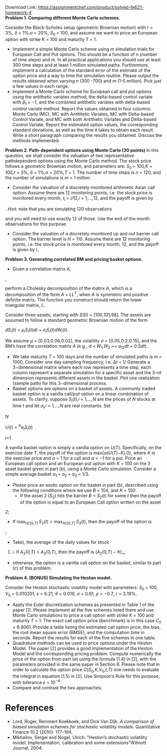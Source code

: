 Download Link: https://assignmentchef.com/product/solved-fe621-homework-4
<br>
<strong>Problem 1. Comparing different Monte Carlo schemes.</strong>

Consider the Black-Scholes setup (geometric Brownian motion) with <em>r </em>= 3%<em>, δ </em>= 1%<em>,σ </em>= 20%<em>, S</em><sub>0 </sub>= 100, and assume we want to price an European option with strike <em>K </em>= 100 and maturity <em>T </em>= 1.

<ul>

 <li>Implement a simple Monte Carlo scheme using <em>m </em>simulation trials for European Call and Put options. This should be a function of <em>n </em>(number of time steps) and <em>m</em>. In all practical applications you should use at least 300 time steps and at least 1 million simulated paths. Furthermore, implement a calculation of the standard error of the estimate of the option price and a way to time the simulation routine. Please output the results obtained when varying <em>n </em>(300 -700) and <em>m </em>(1-5 million). Pick just a few values in each range.</li>

 <li>Implement a Monte Carlo scheme for European call and put options using the antithetic variates method, the delta–based control variate with <em>β</em><sub>1 </sub>= −1, and the combined antithetic variates with delta-based control variate method. Report the values obtained in four columns: Monte Carlo (MC), MC with Antithetic Variates, MC with Delta-based Control Variate, and MC with both Antithetic Variates and Delta-based Control Variate. Report the estimated option values, the corresponding standard deviations, as well as the time it takes to obtain each result. Write a short paragraph comparing the results you obtained. Discuss the methods implemented.</li>

</ul>

<strong>Problem 2. Path-dependent options using Monte Carlo (30 points) </strong>In this question, we shall consider the valuation of two representative pathdependent options using the Monte Carlo method. The stock price follows a geometric Brownian motion, and parameters are: <em>S</em><sub>0 </sub>= 100<em>,K </em>= 100<em>,r </em>= 3%<em>, δ </em>= 1%<em>,σ </em>= 20%<em>,T </em>= 1. The number of time steps is <em>n </em>= 120, and the number of simulations is <em>m </em>= 1 million.

<ul>

 <li>Consider the valuation of a discretely-monitored arithmetic Asian call option. Assume there are 12 monitoring points, i.e. the stock price is monitored every month, <em>t<sub>i </sub></em>= <em>i/</em>12<em>,i </em>= 1<em>,…,</em>12, and the payoff is given by</li>

</ul>

. Hint: note that you are simulating 120 observations

and you will need to use exactly 12 of those. Use the end of the month observations for this purpose.

<ul>

 <li>Consider the valuation of a discretely-monitored up and out barrier call option. The barrier level is <em>H </em>= 110. Assume there are 12 monitoring points, i.e. the stock price is monitored every month, 12, and the payoff is given by (.</li>

</ul>

<strong>Problem 3. Generating correlated BM and pricing basket options.</strong>

<ul>

 <li>Given a correlation matrix A,</li>

</ul>

<em> ,</em>

perform a Cholesky decomposition of the matrix <em>A</em>, which is a decomposition of the form <em>A </em>= <em>LL<sup>T</sup></em>, when <em>A </em>is symmetric and positive definite matrix. The function you construct should return the lower triangular matrix, <em>L</em>.

Consider three assets, starting with <em>S</em>(0) = [100<em>,</em>101<em>,</em>98]. The assets are assumed to follow a standard geometric Brownian motion of the form

<em>dS<sub>i</sub></em>(<em>t</em>) = <em>µ<sub>i</sub>S<sub>i</sub></em>(<em>t</em>)<em>dt </em>+ <em>σ<sub>i</sub>S<sub>i</sub></em>(<em>t</em>)<em>dW<sub>i</sub></em>(<em>t</em>)<em>.</em>

We assume <em>µ </em>= [0<em>.</em>03<em>,</em>0<em>.</em>06<em>,</em>0<em>.</em>02], the volatility <em>σ </em>= [0<em>.</em>05<em>,</em>0<em>.</em>2<em>,</em>0<em>.</em>15], and the BM’s have the correlation matrix <em>A </em>(e.g., <em>d &lt; W</em><sub>1</sub><em>,W</em><sub>2 </sub><em>&gt;</em>= <em>a</em><sub>12</sub><em>dt </em>= 0<em>.</em>5<em>dt</em>).

<ul>

 <li>We take maturity <em>T </em>= 100 days and the number of simulated paths is <em>m </em>= 1000, Consider one day sampling frequency, i.e. ∆<em>t </em>= 1<em>/</em> Generate a 3−dimensional matrix where each row represents a time step, each column represent a separate simulation for a specific asset and the 3-rd dimension represents different assets in the basket. Plot one realization (sample path) for this 3−dimensional process.</li>

 <li>Basket options are options on a basket of assets. A commonly traded basket option is a vanilla call/put option on a linear combination of assets. To clarify, suppose <em>S<sub>i</sub></em>(<em>t</em>)<em>,i </em>= 1<em>,…,N </em>are the prices of <em>N </em>stocks at time <em>t </em>and let <em>a<sub>i</sub>,i </em>= 1<em>,…,N </em>are real constants. Set</li>

</ul>

<em>N</em>

<em>U</em>(<em>t</em>) = <sup>X</sup><em>a<sub>i</sub>S<sub>i</sub></em>(<em>t</em>)

<em>i</em>=1

A vanilla basket option is simply a vanilla option on <em>U</em>(<em>T</em>). Specifically, on the exercise date <em>T</em>, the payoff of the option is max{<em>α</em>(<em>U</em>(<em>T</em>)−<em>K</em>)<em>,</em>0}, where <em>K </em>is the exercise price and <em>α </em>= 1 for a call and <em>α </em>= −1 for a put. Price an European call option and an European put option with <em>K </em>= 100 on the 3 asset basket given in part (b), using a Monte Carlo simulation. Consider a simple average basket <em>a</em><sub>1 </sub>= <em>a</em><sub>2 </sub>= <em>a</em><sub>3 </sub>= 1<em>/</em>3.

<ul>

 <li>Please price an exotic option on the basket in part (b), described using the following conditions where we use <em>B </em>= 104, and <em>K </em>= 100:

  <ul>

   <li>If the asset 2 (<em>S</em><sub>2</sub>) hits the barrier <em>B &lt; S</em><sub>2</sub>(<em>t</em>) for some <em>t </em>then the payoff of the option is equal to an European Call option written on the asset</li>

  </ul></li>

</ul>

2;

<ul>

 <li>If max<em><sub>t</sub></em><sub>∈[0<em>,T</em>] </sub><em>S</em><sub>2</sub>(<em>t</em>) <em>&gt; </em>max<em><sub>t</sub></em><sub>∈[0<em>,T</em>] </sub><em>S</em><sub>3</sub>(<em>t</em>), then the payoff of the option is</li>

</ul>

;

<ul>

 <li>Take), the average of the daily values for stock</li>

</ul>

<ol>

 <li><em>i</em>. If <em>A</em><sub>2</sub>(0<em>,T</em>) <em>&gt; A</em><sub>3</sub>(0<em>,T</em>), then the payoff is (<em>A</em><sub>2</sub>(0<em>,T</em>) − <em>K</em>)<sub>+</sub>;</li>

</ol>

<ul>

 <li>otherwise, the option is a vanilla call option on the basket, similar to part (c) of this problem.</li>

</ul>

<strong>Problem 4. (BONUS) Simulating the Heston model. </strong>

Consider the Heston stochastic volatility model with parameters: <em>S</em><sub>0 </sub>= 100<em>, V</em><sub>0 </sub>= 0<em>.</em>010201<em>, κ </em>= 6<em>.</em>21<em>, θ </em>= 0<em>.</em>019<em>, σ </em>= 0<em>.</em>61<em>, ρ </em>= −0<em>.</em>7<em>, r </em>= 3<em>.</em>19%.

<ul>

 <li>Apply the Euler discretization schemes as presented in Table 1 of the paper [1]. Please implement all the five schemes listed there and use Monte Carlo simulations to price a call option with strike <em>K </em>= 100 and maturity <em>T </em>= 1. The exact call option price (benchmark) is in this case <em>C</em><sub>0 </sub>= 6<em>.</em>8061<em>. </em>Provide a table listing the estimated call option price, the bias, the root mean square error (RMSE), and the computation time in seconds. Report the results for each of the five schemes in one table.</li>

 <li>Quadrature methods can be used to price options under the Heston Model. The paper [2] provides a good implementation of the Heston Model and the corresponding pricing problem. Compute numerically the price of the option from part (<em>a</em>) using the formula (1.4) in [2], with the parameters provided in the same paper in Section 6. Please note that in order to calculate the option price <em>C</em>(<em>S</em><sub>0</sub><em>,K,V</em><sub>0</sub><em>,t,T</em>) one needs to evaluate the integral in equation (1.5) in [2]. Use Simpson’s Rule for this purpose, with tolerance <em>ε </em>= 10<sup>−4</sup>.</li>

 <li>Compare and contrast the two approaches.</li>

</ul>

<h1>References</h1>

<ul>

 <li>Lord, Roger, Remmert Koekkoek, and Dick Van Dijk. <em>A comparison of biased simulation schemes for stochastic volatility models. </em>Quantitative Finance 10.2 (2010): 177-194.</li>

 <li>Mikhailov, Sergei and Nogel, Ulrich. “Heston’s stochastic volatility model: Implementation, calibration and some extensions”Wilmott Journal, 2004.</li>

</ul>